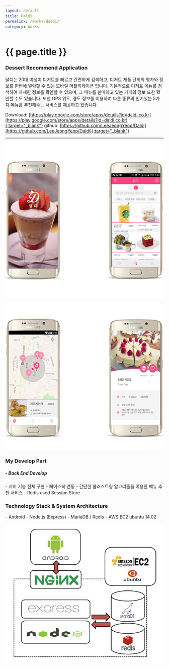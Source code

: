 ```yaml
---
layout: default
title: Daldi
permalink: /works/daldi/
category: Works
---
```


# {{ page.title }}

### Dessert Recommend Application

달디는 20대 여성이 디저트를 빠르고 간편하게 검색하고, 디저트 제품 단위의 평가와 정보를 한번에 열람할 수 있는 모바일 어플리케이션 입니다. 기본적으로 디저트 메뉴를 검색하여 자세한 정보를 확인할 수 있으며, 그 메뉴를 판매하고 있는 카페의 정보 또한 확인할 수도 있습니다. 또한 GPS 위도, 경도 정보를 이용하여 다른 종류의 인기있는 5가지 메뉴를 추천해주는 서비스를 제공하고 있습니다.

Download: [https://play.google.com/store/apps/details?id=daldi.co.kr](https://play.google.com/store/apps/details?id=daldi.co.kr){:target="_blank"}
github: [https://github.com/LeeJeongYeop/Daldi](https://github.com/LeeJeongYeop/Daldi){:target="_blank"}

---
<p align="center"><img src="/img/daldi/daldi1.png" alt="Daldi" class="img-responsive"/></p>
<p align="center"><img src="/img/daldi/daldi2.png" alt="Daldi" class="img-responsive"/></p>

<h3 class="section">My Develop Part</h3>
<h5> - Back End Develop</h5>
- 서버 기능 전체 구현
- 페이스북 연동
- 간단한 클러스트링 알고리즘을 이용한 메뉴 추천 서비스
- Redis used Session Store

<h3 class="section">Technology Stack & System Architecture</h3>
- Android
- Node.js (Express)
- MariaDB / Redis
- AWS EC2 ubuntu 14.02

<p align="center"><img src="/img/daldi/daldi_a.JPG" alt="Daldi" class="img-responsive"/></p>